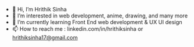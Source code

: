- 👋 Hi, I’m Hrithik Sinha
- 👀 I’m interested in web development, anime, drawing, and many more
- 🌱 I’m currently learning Front End web development & UX UI design
- 📫 How to reach me : linkedin.com/in/hrithiksinha or hrithiksinha17@gmail.com

<!---
kaisam11/kaisam11 is a ✨ special ✨ repository because its `README.md` (this file) appears on your GitHub profile.
You can click the Preview link to take a look at your changes.
--->
